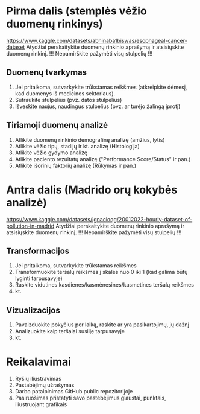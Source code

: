 # Pirma dalis (stemplės vėžio duomenų rinkinys)

https://www.kaggle.com/datasets/abhinaba1biswas/esophageal-cancer-dataset
Atydžiai perskaitykite duomenų rinkinio aprašymą ir atsisiųskite duomenų rinkinį.
!!! Nepamirškite pažymėti visų stulpelių !!!

## Duomenų tvarkymas

1. Jei pritaikoma, sutvarkykite trūkstamas reikšmes (atkreipkite dėmesį, kad duomenys iš medicinos sektoriaus).
2. Sutraukite stulpelius (pvz. datos stulpelius)
3. Išveskite naujus, naudingus stulpelius (pvz. ar turėjo žalingą įprotį)

## Tiriamoji duomenų analizė

1. Atlikite duomenų rinkinio demografinę analizę (amžius, lytis)
2. Atlikite vėžio tipų, stadijų ir kt. analizę (Histologija)
3. Atlikite vėžio gydymo analizę
4. Atlikite paciento rezultatų analizę ("Performance Score/Status" ir pan.)
5. Atlikite išorinių faktorių analizę (Rūkymas ir pan.)

# Antra dalis (Madrido orų kokybės analizė)

https://www.kaggle.com/datasets/ignacioqg/20012022-hourly-dataset-of-pollution-in-madrid
Atydžiai perskaitykite duomenų rinkinio aprašymą ir atsisiųskite duomenų rinkinį.
!!! Nepamirškite pažymėti visų stulpelių !!!

## Transformacijos

1. Jei pritaikoma, sutvarkykite trūkstamas reikšmes
2. Transformuokite teršalų reikšmes į skales nuo 0 iki 1 (kad galima būtų lyginti tarpusavyje)
3. Raskite vidutines kasdienes/kasmėnesines/kasmetines teršalų reikšmes
4. kt.

## Vizualizacijos

1. Pavaizduokite pokyčius per laiką, raskite ar yra pasikartojimų, jų dažnį
2. Analizuokite kaip teršalai susiiję tarpusavyje
3. kt.

# Reikalavimai

1. Ryšių iliustravimas
2. Pastabėjimų užrašymas
3. Darbo patalpinimas GitHub public repozitorijoje
4. Pasiruošimas pristatyti savo pastebėjimus glaustai, punktais, iliustruojant grafikais
